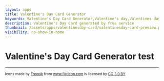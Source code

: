 ```yaml
---
layout: apps
title: Valentine's Day Card Generator
keywords: Valentine's Day Card Generator,Valentine's day,Valentines day
description: Valentine's Day Card generated by free service
thumbnail: /assets/apps/valentinesday-card/valentinesday-card-preview.png
visibility: no-show-in-home
---
```

<i class="mt-4"></i>

# Valentine's Day Card Generator test

---

<link href="https://fonts.googleapis.com/css?family=Merienda|Tangerine" rel="stylesheet">

<div id="app" class="mt-4">
  <valentinesday-card-generator></valentinesday-card-generator>
</div>

<script src="/assets/apps/valentinesday-card/test/vendor.c2c0d7a9e3afe5a1975f.js"></script>
<script src="/assets/apps/valentinesday-card/test/main.c435811c106f8071110d.js"></script>

<div class="row mt-5 mb-3">
  <small class="col-12 text-muted text-right">
  <div>Icons made by <a href="https://www.freepik.com/" title="Freepik" rel="nofollow" class="text-muted">Freepik</a> from <a href="https://www.flaticon.com/" title="Flaticon" rel="nofollow" class="text-muted">www.flaticon.com</a> is licensed by <a href="http://creativecommons.org/licenses/by/3.0/" title="Creative Commons BY 3.0" target="_blank" rel="nofollow" class="text-muted">CC 3.0 BY</a></div>
  </small>
</div>
